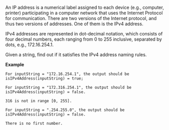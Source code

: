An IP address is a numerical label assigned to each device (e.g., computer, printer) participating in a computer network that uses the Internet Protocol for communication. There are two versions of the Internet protocol, and thus two versions of addresses. One of them is the IPv4 address.

IPv4 addresses are represented in dot-decimal notation, which consists of four decimal numbers, each ranging from 0 to 255 inclusive, separated by dots, e.g., 172.16.254.1.

Given a string, find out if it satisfies the IPv4 address naming rules.

**Example**

```
For inputString = "172.16.254.1", the output should be
isIPv4Address(inputString) = true;

For inputString = "172.316.254.1", the output should be
isIPv4Address(inputString) = false.

316 is not in range [0, 255].

For inputString = ".254.255.0", the output should be
isIPv4Address(inputString) = false.

There is no first number.

```